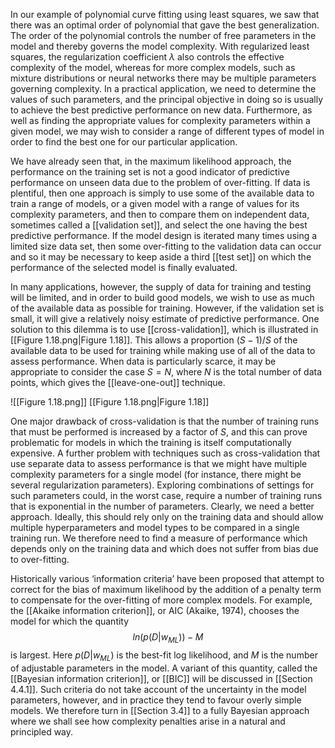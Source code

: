 In our example of polynomial curve fitting using least squares, we saw that there was an optimal order of polynomial that gave the best generalization. The order of the polynomial controls the number of free parameters in the model and thereby governs the model complexity. With regularized least squares, the regularization coefficient $\lambda$ also controls the effective complexity of the model, whereas for more complex models, such as mixture distributions or neural networks there may be multiple parameters governing complexity. In a practical application, we need to determine the values of such parameters, and the principal objective in doing so is usually to achieve the best predictive performance on new data. Furthermore, as well as finding the appropriate values for complexity parameters within a given model, we may wish to consider a range of different types of model in order to find the best one for our particular application.

We have already seen that, in the maximum likelihood approach, the performance on the training set is not a good indicator of predictive performance on unseen data due to the problem of over-fitting. If data is plentiful, then one approach is simply to use some of the available data to train a range of models, or a given model with a range of values for its complexity parameters, and then to compare them on independent data, sometimes called a [[validation set]], and select the one having the best predictive performance. If the model design is iterated many times using a limited size data set, then some over-fitting to the validation data can occur and so it may be necessary to keep aside a third [[test set]] on which the performance of the selected model is finally evaluated.

In many applications, however, the supply of data for training and testing will be limited, and in order to build good models, we wish to use as much of the available data as possible for training. However, if the validation set is small, it will give a relatively noisy estimate of predictive performance. One solution to this dilemma is to use [[cross-validation]], which is illustrated in [[Figure 1.18.png|Figure 1.18]]. This allows a proportion $(S −1)/S$ of the available data to be used for training while making use of all of the data to assess performance. When data is particularly scarce, it may be appropriate to consider the case $S = N$, where *N* is the total number of data points, which gives the [[leave-one-out]] technique.

![[Figure 1.18.png]]
[[Figure 1.18.png|Figure 1.18]]

One major drawback of cross-validation is that the number of training runs that must be performed is increased by a factor of *S*, and this can prove problematic for models in which the training is itself computationally expensive. A further problem with techniques such as cross-validation that use separate data to assess performance is that we might have multiple complexity parameters for a single model (for instance, there might be several regularization parameters). Exploring combinations of settings for such parameters could, in the worst case, require a number of training runs that is exponential in the number of parameters. Clearly, we need a better approach. Ideally, this should rely only on the training data and should allow multiple hyperparameters and model types to be compared in a single training run. We therefore need to find a measure of performance which depends only on the training data and which does not suffer from bias due to over-fitting.

Historically various ‘information criteria’ have been proposed that attempt to correct for the bias of maximum likelihood by the addition of a penalty term to compensate for the over-fitting of more complex models. For example, the [[Akaike information criterion]], or AIC (Akaike, 1974), chooses the model for which the quantity
$$
ln(p(D|w_{ML})) - M
\tag{1.73}
$$
is largest. Here $p(D|w_{ML})$ is the best-fit log likelihood, and *M* is the number of adjustable parameters in the model. A variant of this quantity, called the [[Bayesian information criterion]], or [[BIC]] will be discussed in [[Section 4.4.1]]. Such criteria do not take account of the uncertainty in the model parameters, however, and in practice they tend to favour overly simple models. We therefore turn in [[Section 3.4]] to a fully Bayesian approach where we shall see how complexity penalties arise in a natural and principled way.